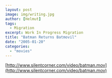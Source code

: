 ```yaml
---
layout: post
image: img/writing.jpg
author: [Helmut]
tags:
  - Migration
excerpt: Work In Progress Migration
title: "Batman Returns Batmovil"
date: "2005-01-20"
categories: 
  - "movies"
---
```


[http://www.silentcorner.com/video/batman.mov](http://www.silentcorner.com/video/batman.mov)
